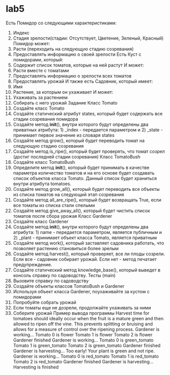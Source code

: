 # lab5

Есть Помидор со следующими характеристиками:
1.	Индекс
2.	Стадия зрелости(стадии: Отсутствует, Цветение, Зеленый, Красный)
Помидор может:
1.	Расти (переходить на следующую стадию созревания)
2.	Предоставлять информацию о своей зрелости
Есть Куст с помидорами, который:
1.	Содержит список томатов, которые на ней растут
И может:
1.	Расти вместе с томатами
2.	Предоставлять информацию о зрелости всех томатов
3.	Предоставлять урожай
И также есть Садовник, который имеет:
1.	Имя
2.	Растение, за которым он ухаживает
И может:
1.	Ухаживать за растением
2.	Собирать с него урожай
Задание
Класс Tomato
1.	Создайте класс Tomato
2.	Создайте статический атрибут states, который будет содержать все стадии созревания помидора
3.	Создайте метод __init__(), внутри которого будут определены два приватных атрибута: 1) _index - передается параметром и 2) _state - принимает первое значение из словаря states
4.	Создайте метод grow(), который будет переводить томат на следующую стадию созревания
5.	Создайте метод is_ripe(), который будет проверять, что томат созрел (достиг последней стадии созревания)
Класс TomatoBush
1.	Создайте класс TomatoBush
2.	Определите метод __init__(), который будет принимать в качестве параметра количество томатов и на его основе будет создавать список объектов класса Tomato. Данный список будет храниться внутри атрибута tomatoes.
3.	Создайте метод grow_all(), который будет переводить все объекты из списка томатов на следующий этап созревания
4.	Создайте метод all_are_ripe(), который будет возвращать True, если все томаты из списка стали спелыми
5.	Создайте метод give_away_all(), который будет чистить список томатов после сбора урожая
Класс Gardener
1.	Создайте класс Gardener
2.	Создайте метод __init__(), внутри которого будут определены два атрибута: 1) name - передается параметром, является публичным и 2) _plant - принимает объект класса Tomato, является приватным
3.	Создайте метод work(), который заставляет садовника работать, что позволяет растению становиться более зрелым
4.	Создайте метод harvest(), который проверяет, все ли плоды созрели. Если все - садовник собирает урожай. Если нет - метод печатает предупреждение.
5.	Создайте статический метод knowledge_base(), который выведет в консоль справку по садоводству.
Тесты (main) 
1.	Вызовите справку по садоводству
2.	Создайте объекты классов TomatoBush и Gardener
3.	Используя объект класса Gardener, поухаживайте за кустом с помидорами
4.	Попробуйте собрать урожай
5.	Если томаты еще не дозрели, продолжайте ухаживать за ними
6.	Соберите урожай
Пример вывода программы
Harvest time for tomatoes should ideally occur
when the fruit is a mature green and
then allowed to ripen off the vine.
This prevents splitting or bruising
and allows for a measure of control over the ripening process.
Gardener is working...
Tomato 0 is flower
Tomato 1 is flower
Tomato 2 is flower
Gardener finished
Gardener is working...
Tomato 0 is green_tomato
Tomato 1 is green_tomato
Tomato 2 is green_tomato
Gardener finished
Gardener is harvesting...
Too early! Your plant is green and not ripe.
Gardener is working...
Tomato 0 is red_tomato
Tomato 1 is red_tomato
Tomato 2 is red_tomato
Gardener finished
Gardener is harvesting...
Harvesting is finished
